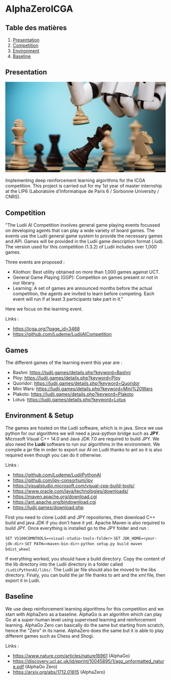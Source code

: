 # AlphaZeroICGA

## Table des matières

1. [Presentation](#presentation-)
2. [Competition](#competition-)
3. [Environment](#environment-)
4. [Baseline](#baseline-)

## Presentation

<p align="center"><img width="800" src="img.jpg"></p>

Implementing deep reinforcement learning algorithms for the ICGA competition. This project is carried out for my 1st year of master internship at the LIP6 (Laboratoire d'Informatique de Paris 6 / Sorbonne University / CNRS).

## Competition

"The Ludii AI Competition involves general game playing events focussed on developing agents that can play a wide variety of board games. The events use the Ludii general game system to provide the necessary games and API. Games will be provided in the Ludii game description format (.lud). The version used for this competition (1.3.2) of Ludii includes over 1,000 games.

Three events are proposed :

- Kilothon: Best utility obtained on more than 1,000 games against UCT.
- General Game Playing (GGP): Competiton on games present or not in our library.
- Learning: A set of games are announced months before the actual competition, the agents are invited to learn before competing.
Each event will run if at least 3 participants take part in it."

Here we focus on the learning event.

Links : 
- https://icga.org/?page_id=3468
- https://github.com/Ludeme/LudiiAICompetition

## Games

The different games of the learning event this year are :
- Bashni: https://ludii.games/details.php?keyword=Bashni
- Ploy: https://ludii.games/details.php?keyword=Ploy
- Quoridor: https://ludii.games/details.php?keyword=Quoridor
- Mini Wars: https://ludii.games/details.php?keyword=Mini%20Wars
- Plakoto: https://ludii.games/details.php?keyword=Plakoto
- Lotus: https://ludii.games/details.php?keyword=Lotus

## Environment & Setup

The games are hosted on the Ludii software, which is in java. Since we use python for our algorithms we will need a java-python bridge such as **JPY**. Microsoft Visual C++ 14.0 and Java JDK 7.0 are required to build JPY.
We also need the **Ludii** software to run our algorithms in the environment.
We compile a jar file in order to export our AI on Ludii thanks to ant so it is also required even though you can do it otherwise.

Links : 
- https://github.com/Ludeme/LudiiPythonAI
- https://github.com/jpy-consortium/jpy
- https://visualstudio.microsoft.com/visual-cpp-build-tools/
- https://www.oracle.com/java/technologies/downloads/
- https://maven.apache.org/download.cgi
- https://ant.apache.org/bindownload.cgi
- https://ludii.games/download.php

First you need to clone Luddi and JPY repositories, then download C++ build and java JDK if you don't have it yet. Apache Maven is also required to build JPY. Once everything is installed go to the JPY folder and run :

`SET VS100COMNTOOLS=<visual-studio-tools-folder>`
`SET JDK_HOME=<your-jdk-dir>`
`SET PATH=<maven-bin-dir>`
`python setup.py build maven bdist_wheel`

If everything worked, you should have a build directory. Copy the content of the lib directory into the Ludii directory in a folder called `/LudiiPythonAI/libs/`. The Ludii jar file should also be moved to the libs directory. Finaly, you can build the jar file thanks to ant and the xml file, then export it in Ludii.

## Baseline

We use deep reinforcement learning algorithms for this competition and we start with AlphaZero as a baseline. AlphaGo is an algorithm which can play Go at a super-human level using supervised learning and reinforcement learning. AlphaGo Zero can basically do the same but starting from scratch, hence the "Zero" in its name. AlphaZero does the same but it is able to play different games such as Chess and Shogi.

Links : 
- https://www.nature.com/articles/nature16961 (AlphaGo)
- https://discovery.ucl.ac.uk/id/eprint/10045895/1/agz_unformatted_nature.pdf (AlphaGo Zero)
- https://arxiv.org/abs/1712.01815 (AlphaZero)
